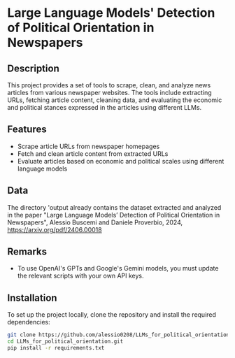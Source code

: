 # Large Language Models' Detection of Political Orientation in Newspapers

## Description
This project provides a set of tools to scrape, clean, and analyze news articles from various newspaper websites. The tools include extracting URLs, fetching article content, cleaning data, and evaluating the economic and political  stances expressed in the articles using different LLMs.

## Features
- Scrape article URLs from newspaper homepages
- Fetch and clean article content from extracted URLs
- Evaluate articles based on economic and political scales using different language models

## Data
The directory 'output already contains the dataset extracted and analyzed in the paper "Large Language Models’ Detection of Political Orientation in Newspapers", Alessio Buscemi and Daniele Proverbio, 2024, https://arxiv.org/pdf/2406.00018

## Remarks
- To use OpenAI's GPTs and Google's Gemini models, you must update the relevant scripts with your own API keys.

## Installation
To set up the project locally, clone the repository and install the required dependencies:

```bash
git clone https://github.com/alessio0208/LLMs_for_political_orientation.git
cd LLMs_for_political_orientation.git
pip install -r requirements.txt
